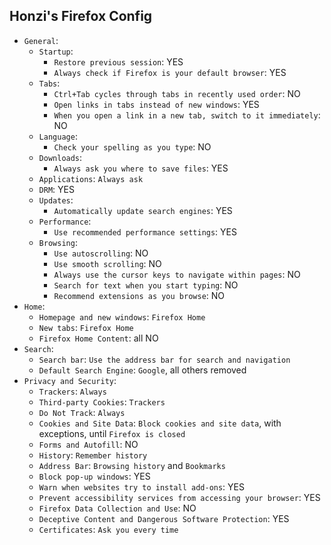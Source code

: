 Honzi's Firefox Config
----------------------

* `General`:
  * `Startup`:
    * `Restore previous session`: YES
    * `Always check if Firefox is your default browser`: YES
  * `Tabs`:
    * `Ctrl+Tab cycles through tabs in recently used order`: NO
    * `Open links in tabs instead of new windows`: YES
    * `When you open a link in a new tab, switch to it immediately`: NO
  * `Language`:
    * `Check your spelling as you type`: NO
  * `Downloads`:
    * `Always ask you where to save files`: YES
  * `Applications`: `Always ask`
  * `DRM`: YES
  * `Updates`:
    * `Automatically update search engines`: YES
  * `Performance`:
    * `Use recommended performance settings`: YES
  * `Browsing`:
    * `Use autoscrolling`: NO
    * `Use smooth scrolling`: NO
    * `Always use the cursor keys to navigate within pages`: NO
    * `Search for text when you start typing`: NO
    * `Recommend extensions as you browse`: NO
* `Home`:
  * `Homepage and new windows`: `Firefox Home`
  * `New tabs`: `Firefox Home`
  * `Firefox Home Content`: all NO
* `Search`:
  * `Search bar`: `Use the address bar for search and navigation`
  * `Default Search Engine`: `Google`, all others removed
* `Privacy and Security`:
  * `Trackers`: `Always`
  * `Third-party Cookies`: `Trackers`
  * `Do Not Track`: `Always`
  * `Cookies and Site Data`: `Block cookies and site data`, with exceptions, until `Firefox is closed`
  * `Forms and Autofill`: NO
  * `History`: `Remember history`
  * `Address Bar`: `Browsing history` and `Bookmarks`
  * `Block pop-up windows`: YES
  * `Warn when websites try to install add-ons`: YES
  * `Prevent accessibility services from accessing your browser`: YES
  * `Firefox Data Collection and Use`: NO
  * `Deceptive Content and Dangerous Software Protection`: YES
  * `Certificates`: `Ask you every time`

